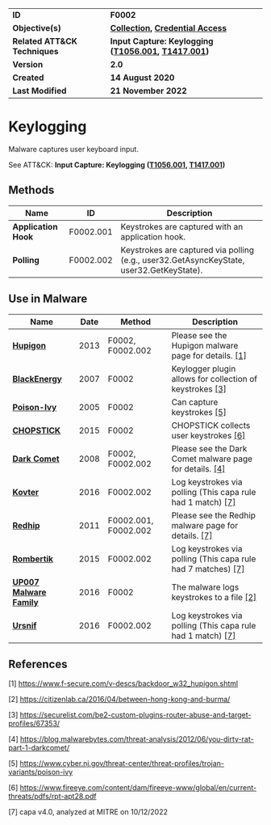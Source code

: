 <table>
<tr>
<td><b>ID</b></td>
<td><b>F0002</b></td>
</tr>
<tr>
<td><b>Objective(s)</b></td>
<td><b><a href="../collection">Collection</a>, <a href="../credential-access">Credential Access</a></b></td>
</tr>
<tr>
<td><b>Related ATT&CK Techniques</b></td>
<td><b>Input Capture: Keylogging (<a href="https://attack.mitre.org/techniques/T1056/001">T1056.001</a>, <a href="https://attack.mitre.org/techniques/T1417/001/">T1417.001</a>)</b></td>
</tr>
<tr>
<td><b>Version</b></td>
<td><b>2.0</b></td>
</tr>
<tr>
<td><b>Created</b></td>
<td><b>14 August 2020</b></td>
</tr>
<tr>
<td><b>Last Modified</b></td>
<td><b>21 November 2022</b></td>
</tr>
</table>


# Keylogging

Malware captures user keyboard input.

See ATT&CK: **Input Capture: Keylogging ([T1056.001](https://attack.mitre.org/techniques/T1056/001), [T1417.001](https://attack.mitre.org/techniques/T1417/001/))**

## Methods

|Name|ID|Description|
|---|---|---|
|**Application Hook**|F0002.001|Keystrokes are captured with an application hook.|
|**Polling**|F0002.002|Keystrokes are captured via polling (e.g., user32.GetAsyncKeyState, user32.GetKeyState).|


## Use in Malware

|Name|Date|Method|Description|
|---|---|---|---|
|[**Hupigon**](../xample-malware/hupigon.md)|2013|F0002, F0002.002|Please see the Hupigon malware page for details. [[1]](#1)|
|[**BlackEnergy**](../xample-malware/blackenergy.md)|2007|F0002|Keylogger plugin allows for collection of keystrokes [[3]](#3)|
|[**Poison-Ivy**](../xample-malware/poison-ivy.md)|2005|F0002|Can capture keystrokes  [[5]](#5)|
|[**CHOPSTICK**](../xample-malware/chopstick.md)|2015|F0002|CHOPSTICK collects user keystrokes [[6]](#6)|
|[**Dark Comet**](../xample-malware/dark-comet.md)|2008|F0002, F0002.002|Please see the Dark Comet malware page for details. [[4]](#4)|
|[**Kovter**](../xample-malware/kovter.md)|2016|F0002.002|Log keystrokes via polling (This capa rule had 1 match) [[7]](#7)|
|[**Redhip**](../xample-malware/rebhip.md)|2011|F0002.001, F0002.002|Please see the Redhip malware page for details. [[7]](#7)|
|[**Rombertik**](../xample-malware/rombertik.md)|2015|F0002.002|Log keystrokes via polling (This capa rule had 7 matches) [[7]](#7)|
|[**UP007 Malware Family**](../xample-malware/up007.md)|2016|F0002|The malware logs keystrokes to a file  [[2]](#2)|
|[**Ursnif**](../xample-malware/ursnif.md)|2016|F0002.002|Log keystrokes via polling (This capa rule had 1 match) [[7]](#7)|

## References

<a name="1">[1]</a> https://www.f-secure.com/v-descs/backdoor_w32_hupigon.shtml

<a name="2">[2]</a> https://citizenlab.ca/2016/04/between-hong-kong-and-burma/

<a name="3">[3]</a> https://securelist.com/be2-custom-plugins-router-abuse-and-target-profiles/67353/

<a name="4">[4]</a> https://blog.malwarebytes.com/threat-analysis/2012/06/you-dirty-rat-part-1-darkcomet/

<a name="5">[5]</a> https://www.cyber.nj.gov/threat-center/threat-profiles/trojan-variants/poison-ivy

<a name="6">[6]</a> https://www.fireeye.com/content/dam/fireeye-www/global/en/current-threats/pdfs/rpt-apt28.pdf

<a name="7">[7]</a> capa v4.0, analyzed at MITRE on 10/12/2022

